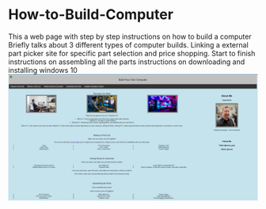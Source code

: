 # How-to-Build-Computer
This a web page with step by step instructions on how to build a computer
Briefly talks about 3 different types of computer builds.
Linking a external part picker site for specific part selection and price shopping. 
Start to finish instructions on assembling all the parts
instructions on downloading and installing windows 10
![](build-pc-screenshot.jpg)
